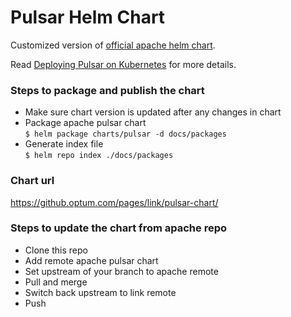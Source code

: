 # Pulsar Helm Chart

Customized version of [official apache helm chart](https://github.com/apache/pulsar-helm-chart).

Read [Deploying Pulsar on Kubernetes](http://pulsar.apache.org/docs/en/deploy-kubernetes/) for more details.

### Steps to package and publish the chart

- Make sure chart version is updated after any changes in chart
- Package apache pulsar chart</br>
  `$ helm package charts/pulsar -d docs/packages`
- Generate index file</br>
  `$ helm repo index ./docs/packages`

### Chart url

https://github.optum.com/pages/link/pulsar-chart/

### Steps to update the chart from apache repo

- Clone this repo
- Add remote apache pulsar chart
- Set upstream of your branch to apache remote
- Pull and merge
- Switch back upstream to link remote
- Push
